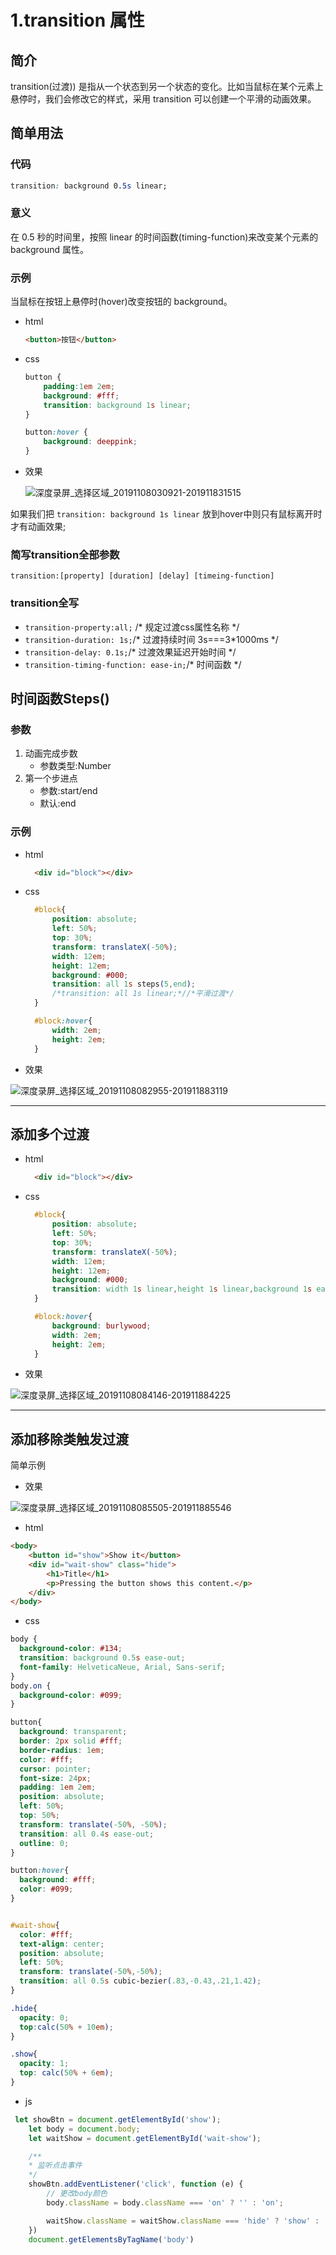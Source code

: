 # 1.transition 属性

## 简介

transition(过渡)) 是指从一个状态到另一个状态的变化。比如当鼠标在某个元素上悬停时，我们会修改它的样式，采用 transition 可以创建一个平滑的动画效果。

## 简单用法
### 代码
```css
transition: background 0.5s linear;
```
### 意义
在 0.5 秒的时间里，按照 linear 的时间函数(timing-function)来改变某个元素的 background 属性。

### 示例
当鼠标在按钮上悬停时(hover)改变按钮的 background。
* html
    ```html
    <button>按钮</button>
    ```
* css
    ```css
    button {
        padding:1em 2em;
        background: #fff;
        transition: background 1s linear;
    }

    button:hover {
        background: deeppink;
    }
    ```
* 效果    
  
    ![深度录屏_选择区域_20191108030921-201911831515](http://img.cdn.sugarat.top/深度录屏_选择区域_20191108030921-201911831515.gif)


如果我们把 <code>transition: background 1s linear</code> 放到hover中则只有鼠标离开时才有动画效果;

### 简写transition全部参数
<code>transition:[property] [duration] [delay] [timeing-function] </code>

### transition全写

*  <code>transition-property:all;</code> /* 规定过渡css属性名称 */
*  <code>transition-duration: 1s;</code>/* 过渡持续时间 3s===3*1000ms */
*  <code>transition-delay: 0.1s;</code>/* 过渡效果延迟开始时间 */
*  <code>transition-timing-function: ease-in;</code>/* 时间函数 */

## 时间函数Steps()
### 参数
1. 动画完成步数
     * 参数类型:Number
2. 第一个步进点
     * 参数:start/end
     * 默认:end

### 示例
* html
  ```html
    <div id="block"></div>
  ```
* css
  ```css
    #block{
        position: absolute;
        left: 50%;
        top: 30%;
        transform: translateX(-50%);
        width: 12em;
        height: 12em;
        background: #000;
        transition: all 1s steps(5,end);
        /*transition: all 1s linear;*//*平滑过渡*/
    }

    #block:hover{
        width: 2em;
        height: 2em;
    }
  ```
* 效果

![深度录屏_选择区域_20191108082955-201911883119](http://img.cdn.sugarat.top/深度录屏_选择区域_20191108082955-201911883119.gif)

---
## 添加多个过渡
* html
  ```html
    <div id="block"></div>
  ```
* css
  ```css
    #block{
        position: absolute;
        left: 50%;
        top: 30%;
        transform: translateX(-50%);
        width: 12em;
        height: 12em;
        background: #000;
        transition: width 1s linear,height 1s linear,background 1s ease-in-out;
    }

    #block:hover{
        background: burlywood;
        width: 2em;
        height: 2em;
    }
  ```
* 效果

![深度录屏_选择区域_20191108084146-201911884225](http://img.cdn.sugarat.top/深度录屏_选择区域_20191108084146-201911884225.gif)

---

## 添加移除类触发过渡
简单示例
* 效果

![深度录屏_选择区域_20191108085505-201911885546](http://img.cdn.sugarat.top/深度录屏_选择区域_20191108085505-201911885546.gif)
* html
```html
<body>
    <button id="show">Show it</button>
    <div id="wait-show" class="hide">
        <h1>Title</h1>
        <p>Pressing the button shows this content.</p>
    </div>
</body>
```
* css
```css
body {
  background-color: #134;
  transition: background 0.5s ease-out;
  font-family: HelveticaNeue, Arial, Sans-serif;
}
body.on {
  background-color: #099;
}

button{
  background: transparent;
  border: 2px solid #fff;
  border-radius: 1em;
  color: #fff;
  cursor: pointer;
  font-size: 24px;
  padding: 1em 2em;
  position: absolute;
  left: 50%;
  top: 50%;
  transform: translate(-50%, -50%);
  transition: all 0.4s ease-out;
  outline: 0;
}

button:hover{
  background: #fff;
  color: #099;
}


#wait-show{
  color: #fff;
  text-align: center;
  position: absolute;
  left: 50%;
  transform: translate(-50%,-50%);
  transition: all 0.5s cubic-bezier(.83,-0.43,.21,1.42);
}

.hide{
  opacity: 0;
  top:calc(50% + 10em);
}

.show{
  opacity: 1;
  top: calc(50% + 6em);
}
```
* js
```js
 let showBtn = document.getElementById('show');
    let body = document.body;
    let waitShow = document.getElementById('wait-show');

    /**
    * 监听点击事件
    */
    showBtn.addEventListener('click', function (e) {
        // 更改body颜色
        body.className = body.className === 'on' ? '' : 'on';

        waitShow.className = waitShow.className === 'hide' ? 'show' : 'hide';
    })
    document.getElementsByTagName('body')
```

